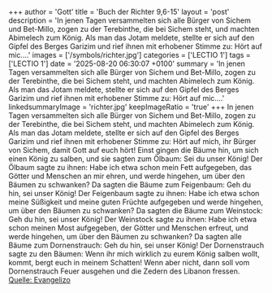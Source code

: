 +++
author = 'Gott'
title = 'Buch der Richter 9,6-15'
layout = 'post'
description = 'In jenen Tagen versammelten sich alle Bürger von Sichem und Bet-Millo, zogen zu der Terebinthe, die bei Sichem steht, und machten Abimelech zum König. Als man das Jotam meldete, stellte er sich auf den Gipfel des Berges Garizim und rief ihnen mit erhobener Stimme zu: Hört auf mic....'
images = ['/symbols/richter.jpg']
categories = ['LECTIO 1']
tags = ['LECTIO 1']
date = '2025-08-20 06:30:07 +0100'
summary = 'In jenen Tagen versammelten sich alle Bürger von Sichem und Bet-Millo, zogen zu der Terebinthe, die bei Sichem steht, und machten Abimelech zum König. Als man das Jotam meldete, stellte er sich auf den Gipfel des Berges Garizim und rief ihnen mit erhobener Stimme zu: Hört auf mic....'
linkedsummaryImage = 'richter.jpg'
keepImageRatio = 'true'
+++
In jenen Tagen versammelten sich alle Bürger von Sichem und Bet-Millo, zogen zu der Terebinthe, die bei Sichem steht, und machten Abimelech zum König.
Als man das Jotam meldete, stellte er sich auf den Gipfel des Berges Garizim und rief ihnen mit erhobener Stimme zu: Hört auf mich, ihr Bürger von Sichem, damit Gott auf euch hört!
Einst gingen die Bäume hin, um sich einen König zu salben, und sie sagten zum Ölbaum: Sei du unser König!
Der Ölbaum sagte zu ihnen: Habe ich etwa schon mein Fett aufgegeben, das Götter und Menschen an mir ehren, und werde hingehen, um über den Bäumen zu schwanken?
Da sagten die Bäume zum Feigenbaum: Geh du hin, sei unser König!
Der Feigenbaum sagte zu ihnen: Habe ich etwa schon meine Süßigkeit und meine guten Früchte aufgegeben und werde hingehen, um über den Bäumen zu schwanken?
Da sagten die Bäume zum Weinstock: Geh du hin, sei unser König!
Der Weinstock sagte zu ihnen: Habe ich etwa schon meinen Most aufgegeben, der Götter und Menschen erfreut, und werde hingehen, um über den Bäumen zu schwanken?
Da sagten alle Bäume zum Dornenstrauch: Geh du hin, sei unser König!
Der Dornenstrauch sagte zu den Bäumen: Wenn ihr mich wirklich zu eurem König salben wollt, kommt, bergt euch in meinem Schatten! Wenn aber nicht, dann soll vom Dornenstrauch Feuer ausgehen und die Zedern des Libanon fressen.<!--more--><br> [Quelle: Evangelizo](https://evangeliumtagfuertag.org/DE/gospel)